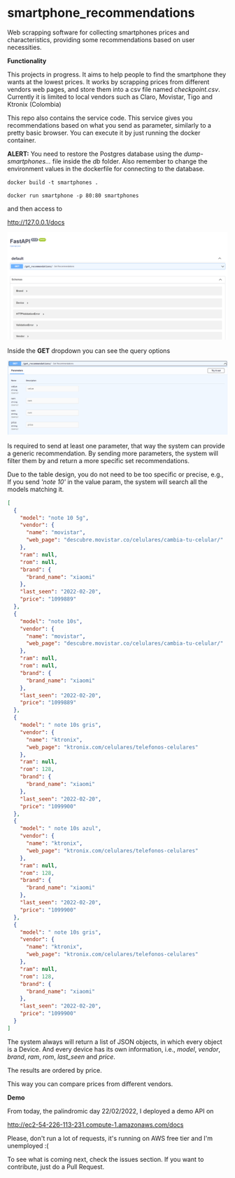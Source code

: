 # smartphone_recommendations
Web scrapping software for collecting smartphones prices and characteristics, providing some recommendations based on user necessities.

**Functionality**

This projects in progress. It aims to help people to find the smartphone they wants at the lowest prices. It works by scrapping prices from different vendors web pages, and store them into a csv file named *checkpoint.csv*. Currently it is limited to local vendors such as Claro, Movistar, Tigo and Ktronix (Colombia) 

This repo also contains the service code. This service gives you recommendations based on what you send as parameter, similarly to a pretty basic browser. You can execute it by just running the docker container.

**ALERT:** You need to restore the Postgres database using the *dump-smartphones...* file inside the *db* folder. Also remember to change the environment values in the dockerfile for connecting to the database.

```
docker build -t smartphones .
```

```
docker run smartphone -p 80:80 smartphones
```
and then access to 

http://127.0.0.1/docs

![Api view to run queries](documentation_files/api_view.PNG?raw=true "Api view")

Inside the **GET** dropdown you can see the query options

![Api view to run queries](documentation_files/query_options.PNG?raw=true "Api view")

Is required to send at least one parameter, that way the system can provide a generic recommendation. By sending more parameters, the system will filter them by and return a more specific set recommendations.

Due to the table design, you do not need to be too specific or precise, e.g., If you send *'note 10'* in the value param, the system will search all the models matching it.

```json
[
  {
    "model": "note 10 5g",
    "vendor": {
      "name": "movistar",
      "web_page": "descubre.movistar.co/celulares/cambia-tu-celular/"
    },
    "ram": null,
    "rom": null,
    "brand": {
      "brand_name": "xiaomi"
    },
    "last_seen": "2022-02-20",
    "price": "1099889"
  },
  {
    "model": "note 10s",
    "vendor": {
      "name": "movistar",
      "web_page": "descubre.movistar.co/celulares/cambia-tu-celular/"
    },
    "ram": null,
    "rom": null,
    "brand": {
      "brand_name": "xiaomi"
    },
    "last_seen": "2022-02-20",
    "price": "1099889"
  },
  {
    "model": " note 10s gris",
    "vendor": {
      "name": "ktronix",
      "web_page": "ktronix.com/celulares/telefonos-celulares"
    },
    "ram": null,
    "rom": 128,
    "brand": {
      "brand_name": "xiaomi"
    },
    "last_seen": "2022-02-20",
    "price": "1099900"
  },
  {
    "model": " note 10s azul",
    "vendor": {
      "name": "ktronix",
      "web_page": "ktronix.com/celulares/telefonos-celulares"
    },
    "ram": null,
    "rom": 128,
    "brand": {
      "brand_name": "xiaomi"
    },
    "last_seen": "2022-02-20",
    "price": "1099900"
  },
  {
    "model": " note 10s gris",
    "vendor": {
      "name": "ktronix",
      "web_page": "ktronix.com/celulares/telefonos-celulares"
    },
    "ram": null,
    "rom": 128,
    "brand": {
      "brand_name": "xiaomi"
    },
    "last_seen": "2022-02-20",
    "price": "1099900"
  }
]
```

The system always will return a list of JSON objects, in which every object is a Device. And every device has its own information, i.e., *model*, *vendor*, *brand*, *ram*, *rom*, *last_seen* and *price*.

The results are ordered by price. 

This way you can compare prices from different vendors. 

**Demo**

From today, the palindromic day 22/02/2022, I deployed a demo API on

http://ec2-54-226-113-231.compute-1.amazonaws.com/docs

Please, don't run a lot of requests, it's running on AWS free tier and I'm unemployed :( 

To see what is coming next, check the issues section. 
If you want to contribute, just do a Pull Request. 
